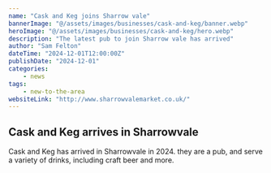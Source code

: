 ```yaml
---
name: "Cask and Keg joins Sharrow vale"
bannerImage: "@/assets/images/businesses/cask-and-keg/banner.webp"
heroImage: "@/assets/images/businesses/cask-and-keg/hero.webp"
description: "The latest pub to join Sharrow vale has arrived"
author: "Sam Felton"
dateTime: "2024-12-01T12:00:00Z"
publishDate: "2024-12-01"
categories:
    - news
tags:
    - new-to-the-area
websiteLink: "http://www.sharrowvalemarket.co.uk/"
---
```


## Cask and Keg arrives in Sharrowvale

Cask and Keg has arrived in Sharrowvale in 2024. they are a pub, and serve a variety of drinks, including craft beer and more.
